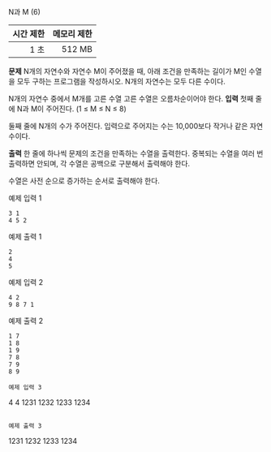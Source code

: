 N과 M (6)

|시간 제한|메모리 제한|
|---:|---:|
|1 초 | 512 MB |

**문제**
N개의 자연수와 자연수 M이 주어졌을 때, 아래 조건을 만족하는 길이가 M인 수열을 모두 구하는 프로그램을 작성하시오. N개의 자연수는 모두 다른 수이다.

N개의 자연수 중에서 M개를 고른 수열
고른 수열은 오름차순이어야 한다.
**입력**
첫째 줄에 N과 M이 주어진다. (1 ≤ M ≤ N ≤ 8)

둘째 줄에 N개의 수가 주어진다. 입력으로 주어지는 수는 10,000보다 작거나 같은 자연수이다.

**출력**
한 줄에 하나씩 문제의 조건을 만족하는 수열을 출력한다. 중복되는 수열을 여러 번 출력하면 안되며, 각 수열은 공백으로 구분해서 출력해야 한다.

수열은 사전 순으로 증가하는 순서로 출력해야 한다.

예제 입력 1 
```
3 1
4 5 2
```

예제 출력 1 
```
2
4
5

```
예제 입력 2 
```
4 2
9 8 7 1
```

예제 출력 2
```
1 7
1 8
1 9
7 8
7 9
8 9
```


```
예제 입력 3
```
4 4
1231 1232 1233 1234
```

예제 출력 3
```
1231 1232 1233 1234
```
